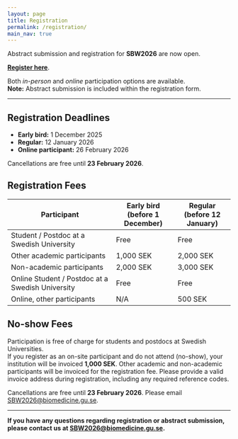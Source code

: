 ```yaml
---
layout: page
title: Registration
permalink: /registration/
main_nav: true
---
```


Abstract submission and registration for **SBW2026** are now open.

**[Register here](https://www.lyyti.in/Swedish_Bioinformatics_Workshop_2026_4633)**.  

Both *in-person* and *online* participation options are available.  
**Note:** Abstract submission is included within the registration form.

<hr>

## Registration Deadlines

- **Early bird:** 1 December 2025  
- **Regular:** 12 January 2026  
- **Online participant:** 26 February 2026  

Cancellations are free until **23 February 2026**.

## Registration Fees

<table>
  <thead>
    <tr>
      <th>Participant</th>
      <th>Early bird<br>(before 1 December)</th>
      <th>Regular<br>(before 12 January)</th>
    </tr>
  </thead>
  <tbody>
    <tr>
      <td>Student / Postdoc at a Swedish University</td>
      <td>Free</td>
      <td>Free</td>
    </tr>
    <tr>
      <td>Other academic participants</td>
      <td>1,000 SEK</td>
      <td>2,000 SEK</td>
    </tr>
    <tr>
      <td>Non-academic participants</td>
      <td>2,000 SEK</td>
      <td>3,000 SEK</td>
    </tr>
    <tr>
      <td>Online Student / Postdoc at a Swedish University</td>
      <td>Free</td>
      <td>Free</td>
    </tr>
    <tr>
      <td>Online, other participants</td>
      <td>N/A</td>
      <td>500 SEK</td>
    </tr>
  </tbody>
</table>

## No-show Fees

Participation is free of charge for students and postdocs at Swedish Universities.  
If you register as an on-site participant and do not attend (no-show), your institution will be invoiced **1,000 SEK**. Other academic and non-academic participants will be invoiced for the registration fee. Please provide a valid invoice address during registration, including any required reference codes.

Cancellations are free until **23 February 2026**. Please email <a href="mailto:SBW2026@biomedicine.gu.se">SBW2026@biomedicine.gu.se</a>.

<hr>

**If you have any questions regarding registration or abstract submission, please contact us at <a href="mailto:SBW2026@biomedicine.gu.se">SBW2026@biomedicine.gu.se</a>.**
